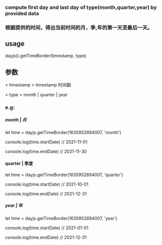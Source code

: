 ### compute first day and last day of type(month,quarter,year) by provided data

### 根据提供的时间，得出当前时间的月，季,年的第一天至最后一天。

## usage

dayjs().getTimeBorder(timestamp, type)

## 参数

< timestamp >
timestamp 时间戳 

< type >
month | quarter | year

### e.g:
##### month | 月

let time = dayjs.getTimeBorder(1635952894007, 'month')

console.log(time.startDate) // 2021-11-01

console.log(time.endDate)   //  2021-11-30

#### quarter | 季度

let time = dayjs.getTimeBorder(1635952894007, 'quarter')

console.log(time.startDate) // 2021-10-01

console.log(time.endDate)   //  2021-12-31

##### year | 年
 
let time = dayjs.getTimeBorder(1635952894007, 'year')

console.log(time.startDate) // 2021-01-01

console.log(time.endDate)   //  2021-12-31